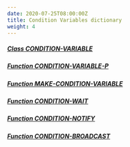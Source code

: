 ```yaml
---
date: 2020-07-25T08:00:00Z
title: Condition Variables dictionary
weight: 4
---
```


##### [Class CONDITION-VARIABLE](condition-variable)

##### [Function CONDITION-VARIABLE-P](condition-variable-p)

##### [Function MAKE-CONDITION-VARIABLE](make-condition-variable)

##### [Function CONDITION-WAIT](condition-wait)

##### [Function CONDITION-NOTIFY](condition-notify)

##### [Function CONDITION-BROADCAST](condition-broadcast)
